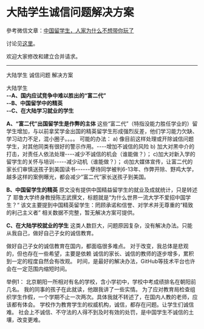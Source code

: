 # 大陆学生诚信问题解决方案

參考微信文章：[中国留学生，人家为什么不想带你玩了](http://mp.weixin.qq.com/s?__biz=MjM5ODIwNDIwMA==&mid=2652674873&idx=1&sn=ba299a4c02df5e2cd9bfba876226328e&scene=1&srcid=0614ilx6XipkZ89LjtGXynXJ)

讨论见[这里](https://github.com/steam-maker/steam-maker-forum/issues/42)。

欢迎大家修改和建立合并请求。

---
大陆学生 诚信问题 解决方案

大陆学生  
**--A、国内应试竞争中难以胜出的“富二代”**  
**--B、中国留学中的精英**  
**--C、在大陆学习就业的学生**  

**A、“富二代”出国留学生是作弊的主体**
这些“富二代”（特指没能力胜任学业的）留学生增加，与以前拿奖学金出国的精英留学生形成强烈反差，他们学习能力欠缺、学习动力不足，混小圈子。。。。
  可能的办法：
  a) 像目前这样处理或开除诚信问题学生，对其他同类有很好的警示作用。----增加不诚信的风险
  b) 加大对黑中介的打击，对责任人依法处理----减少不诚信的机会（谁能做？）；
  c)加大对新入学的留学生的关怀与培训-----减少动机（谁能做？）；
  d)加大媒体宣传，让富二代的家长们审慎送孩子到美国读书------孽待同学被判6-13年、作弊开除、野鸡大学，越多这样的案例曝光，都会减少“富二代”家长送孩子到美国。

**B、中国留学生的精英**
原文没有提供中国精益留学生的就业及成就统计，只是转述了 耶鲁大学终身教授陈志武撰文，标题就是“为什么世界一流大学不爱招中国学生？“
该文主要提到中国精英留学生：罔顾承诺和信誉、对学术并无尊重的“精致的利己主义者”
相关数据不完整，暂无解决方案可提供。

**C、在大陆学校就业的学生**
这类人数巨大，问题原因复杂，没有解决办法。只能从我自己，做好自己子女的诚信教育。

做好自己子女的诚信教育在国内，都面临很多难点。
对于改变，我总体是悲观的，但也存在一些希望，主要是依赖 诚信的家长、诚信的教师的逐步增多，累积到一定的程度自然会有改观。
时间，是最好的解决办法，GitHub等技术平台也许会在一定范围内缩短时间。

举例1：
北京朝阳一所相对有名的学校，含小学初中，学校中考成绩排名在朝阳前几名。
我的同事的孩子在此就读，他跟我讲了一些实情。
为了应对教育局检查组织学生作假，一个学期不止一次两次。具体我就不转述了，在国内人教的老师，应该都有体会。
学校作为教育学生的权威机构，诚信，都存在问题。让学生们诚信难。
社会上不诚信、不守法的人得不到及时有效的处罚，是中国学生不诚信的土壤，改变更难。
